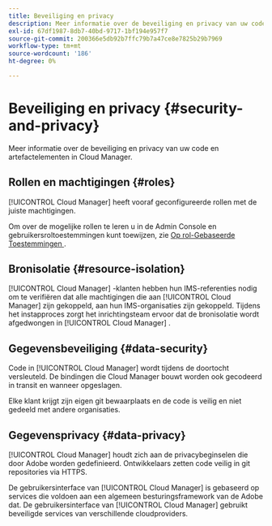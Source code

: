 ```yaml
---
title: Beveiliging en privacy
description: Meer informatie over de beveiliging en privacy van uw code en artefactelementen in Cloud Manager.
exl-id: 67df1987-8db7-40bd-9717-1bf194e957f7
source-git-commit: 200366e5db92b7ffc79b7a47ce8e7825b29b7969
workflow-type: tm+mt
source-wordcount: '186'
ht-degree: 0%

---
```



# Beveiliging en privacy {#security-and-privacy}

Meer informatie over de beveiliging en privacy van uw code en artefactelementen in Cloud Manager.

## Rollen en machtigingen {#roles}

[!UICONTROL Cloud Manager] heeft vooraf geconfigureerde rollen met de juiste machtigingen.

Om over de mogelijke rollen te leren u in de Admin Console en gebruikersroltoestemmingen kunt toewijzen, zie [ Op rol-Gebaseerde Toestemmingen ](/help/requirements/role-based-permissions.md).

## Bronisolatie {#resource-isolation}

[!UICONTROL Cloud Manager] -klanten hebben hun IMS-referenties nodig om te verifiëren dat alle machtigingen die aan [!UICONTROL Cloud Manager] zijn gekoppeld, aan hun IMS-organisaties zijn gekoppeld. Tijdens het instapproces zorgt het inrichtingsteam ervoor dat de bronisolatie wordt afgedwongen in [!UICONTROL Cloud Manager] .

## Gegevensbeveiliging {#data-security}

Code in [!UICONTROL Cloud Manager] wordt tijdens de doortocht versleuteld. De bindingen die Cloud Manager bouwt worden ook gecodeerd in transit en wanneer opgeslagen.

Elke klant krijgt zijn eigen git bewaarplaats en de code is veilig en niet gedeeld met andere organisaties.

## Gegevensprivacy {#data-privacy}

[!UICONTROL Cloud Manager] houdt zich aan de privacybeginselen die door Adobe worden gedefinieerd. Ontwikkelaars zetten code veilig in git repositories via HTTPS.

De gebruikersinterface van [!UICONTROL Cloud Manager] is gebaseerd op services die voldoen aan een algemeen besturingsframework van de Adobe dat. De gebruikersinterface van [!UICONTROL Cloud Manager] gebruikt beveiligde services van verschillende cloudproviders.
